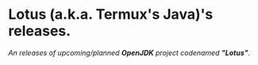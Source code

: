 # Lotus (a.k.a. Termux's Java)'s releases.
*An releases of upcoming/planned **OpenJDK** project codenamed **"Lotus"***.

